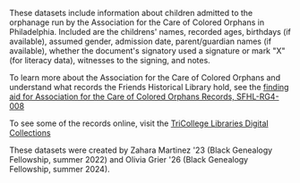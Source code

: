 These datasets include information about children admitted to the orphanage run by the Association for the Care of Colored Orphans in Philadelphia. Included are the childrens' names, recorded ages, birthdays (if available), assumed gender, admission date, parent/guardian names (if available), whether the document's signatory used a signature or mark "X" (for literacy data), witnesses to the signing, and notes. 

To learn more about the Association for the Care of Colored Orphans and understand what records the Friends Historical Library hold, see the [finding aid for Association for the Care of Colored Orphans Records, SFHL-RG4-008](https://archives.tricolib.brynmawr.edu/resources/4008frsh)

To see some of the records online, visit the [TriCollege Libraries Digital Collections](https://digitalcollections.tricolib.brynmawr.edu/collections/association-care-colored-orphans-records)

These datasets were created by Zahara Martinez '23 (Black Genealogy Fellowship, summer 2022) and Olivia Grier '26  (Black Genealogy Fellowship, summer 2024).
